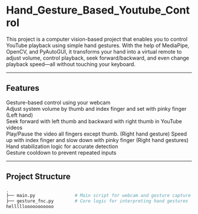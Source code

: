 # Hand_Gesture_Based_Youtube_Control

This project is a computer vision-based project that enables you to control YouTube playback using simple hand gestures. With the help of MediaPipe, OpenCV, and PyAutoGUI, it transforms your hand into a virtual remote to adjust volume, control playback, seek forward/backward, and even change playback speed—all without touching your keyboard.

---

##  Features

 Gesture-based control using your webcam  
 Adjust system volume by thumb and index finger and set with pinky finger (Left hand)  
 Seek forward with left thumb and backward with right thumb in YouTube videos   
 Play/Pause the video all fingers except thumb.  (Right hand gesture)
 Speed up with index finger and slow down with pinky finger (Right hand gestures)  
 Hand stabilization logic for accurate detection  
 Gesture cooldown to prevent repeated inputs

---

##  Project Structure

```bash
.
├── main.py               # Main script for webcam and gesture capture
├── gesture_fnc.py        # Core logic for interpreting hand gestures
helllllooooooooooo